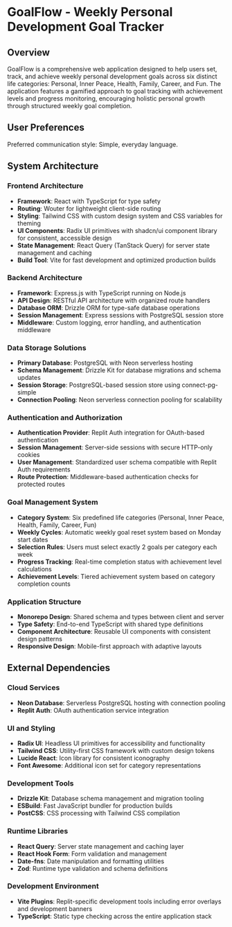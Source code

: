 # GoalFlow - Weekly Personal Development Goal Tracker

## Overview

GoalFlow is a comprehensive web application designed to help users set, track, and achieve weekly personal development goals across six distinct life categories: Personal, Inner Peace, Health, Family, Career, and Fun. The application features a gamified approach to goal tracking with achievement levels and progress monitoring, encouraging holistic personal growth through structured weekly goal completion.

## User Preferences

Preferred communication style: Simple, everyday language.

## System Architecture

### Frontend Architecture
- **Framework**: React with TypeScript for type safety
- **Routing**: Wouter for lightweight client-side routing
- **Styling**: Tailwind CSS with custom design system and CSS variables for theming
- **UI Components**: Radix UI primitives with shadcn/ui component library for consistent, accessible design
- **State Management**: React Query (TanStack Query) for server state management and caching
- **Build Tool**: Vite for fast development and optimized production builds

### Backend Architecture
- **Framework**: Express.js with TypeScript running on Node.js
- **API Design**: RESTful API architecture with organized route handlers
- **Database ORM**: Drizzle ORM for type-safe database operations
- **Session Management**: Express sessions with PostgreSQL session store
- **Middleware**: Custom logging, error handling, and authentication middleware

### Data Storage Solutions
- **Primary Database**: PostgreSQL with Neon serverless hosting
- **Schema Management**: Drizzle Kit for database migrations and schema updates
- **Session Storage**: PostgreSQL-based session store using connect-pg-simple
- **Connection Pooling**: Neon serverless connection pooling for scalability

### Authentication and Authorization
- **Authentication Provider**: Replit Auth integration for OAuth-based authentication
- **Session Management**: Server-side sessions with secure HTTP-only cookies
- **User Management**: Standardized user schema compatible with Replit Auth requirements
- **Route Protection**: Middleware-based authentication checks for protected routes

### Goal Management System
- **Category System**: Six predefined life categories (Personal, Inner Peace, Health, Family, Career, Fun)
- **Weekly Cycles**: Automatic weekly goal reset system based on Monday start dates
- **Selection Rules**: Users must select exactly 2 goals per category each week
- **Progress Tracking**: Real-time completion status with achievement level calculations
- **Achievement Levels**: Tiered achievement system based on category completion counts

### Application Structure
- **Monorepo Design**: Shared schema and types between client and server
- **Type Safety**: End-to-end TypeScript with shared type definitions
- **Component Architecture**: Reusable UI components with consistent design patterns
- **Responsive Design**: Mobile-first approach with adaptive layouts

## External Dependencies

### Cloud Services
- **Neon Database**: Serverless PostgreSQL hosting with connection pooling
- **Replit Auth**: OAuth authentication service integration

### UI and Styling
- **Radix UI**: Headless UI primitives for accessibility and functionality
- **Tailwind CSS**: Utility-first CSS framework with custom design tokens
- **Lucide React**: Icon library for consistent iconography
- **Font Awesome**: Additional icon set for category representations

### Development Tools
- **Drizzle Kit**: Database schema management and migration tooling
- **ESBuild**: Fast JavaScript bundler for production builds
- **PostCSS**: CSS processing with Tailwind CSS compilation

### Runtime Libraries
- **React Query**: Server state management and caching layer
- **React Hook Form**: Form validation and management
- **Date-fns**: Date manipulation and formatting utilities
- **Zod**: Runtime type validation and schema definitions

### Development Environment
- **Vite Plugins**: Replit-specific development tools including error overlays and development banners
- **TypeScript**: Static type checking across the entire application stack